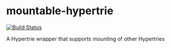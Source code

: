 # mountable-hypertrie
[![Build Status](https://travis-ci.com/andrewosh/mountable-hypertrie.svg?token=WgJmQm3Kc6qzq1pzYrkx&branch=master)](https://travis-ci.com/andrewosh/mountable-hypertrie)

A Hypertrie wrapper that supports mounting of other Hypertries
